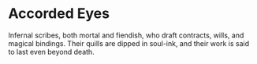 # Accorded Eyes


Infernal scribes, both mortal and fiendish, who draft contracts, wills, and magical bindings. Their quills are dipped in soul-ink, and their work is said to last even beyond death.


